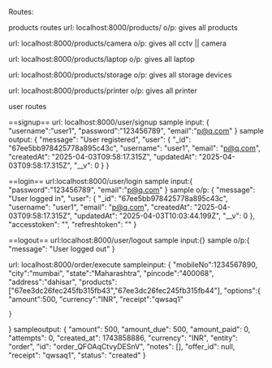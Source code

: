 Routes:

products routes
url: localhost:8000/products/
o/p: gives all products

url: localhost:8000/products/camera
o/p: gives all cctv || camera

url: localhost:8000/products/laptop
o/p: gives all laptop

url: localhost:8000/products/storage
o/p: gives all storage devices

url: localhost:8000/products/printer
o/p: gives all printer


user routes

==signup==
url: localhost:8000/user/signup
sample input: {
    "username":"user1",
    "password":"123456789",
    "email":"p@q.com"
}
sample output: {
    "message": "User registered",
    "user": {
        "_id": "67ee5bb978425778a895c43c",
        "username": "user1",
        "email": "p@q.com",
        "createdAt": "2025-04-03T09:58:17.315Z",
        "updatedAt": "2025-04-03T09:58:17.315Z",
        "__v": 0
    }
}


==login==
url:localhost:8000/user/login
sample input:{
    "password":"123456789",
    "email":"p@q.com"
}
sample o/p: {
    "message": "User logged in",
    "user": {
        "_id": "67ee5bb978425778a895c43c",
        "username": "user1",
        "email": "p@q.com",
        "createdAt": "2025-04-03T09:58:17.315Z",
        "updatedAt": "2025-04-03T10:03:44.199Z",
        "__v": 0
    },
    "accesstoken": "",
    "refreshtoken": ""
}

==logout==
url:localhost:8000/user/logout
sample input:{}
sample o/p:{
    "message": "User logged out"
}

url: localhost:8000/order/execute
sampleinput: {
    "mobileNo":1234567890,
    "city":"mumbai",
    "state":"Maharashtra",
    "pincode":"400068",
    "address":"dahisar",
    "products":["67ee3dc26fec245fb315fb43","67ee3dc26fec245fb315fb44"],
    "options":{
        "amount":500,
        "currency":"INR",
        "receipt":"qwsaq1"

    }
}
sampleoutput: {
    "amount": 500,
    "amount_due": 500,
    "amount_paid": 0,
    "attempts": 0,
    "created_at": 1743858886,
    "currency": "INR",
    "entity": "order",
    "id": "order_QFOAqCtvyDESnV",
    "notes": [],
    "offer_id": null,
    "receipt": "qwsaq1",
    "status": "created"
}